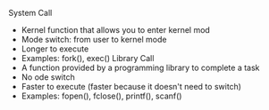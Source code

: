 System Call
- Kernel function that allows you to enter kernel mod
- Mode switch: from user to kernel mode
- Longer to execute
- Examples: fork(), exec()
Library Call
- A function provided by a programming library to complete a task
- No ode switch
- Faster to execute (faster because it doesn't need to switch)
- Examples: fopen(), fclose(), printf(), scanf()

